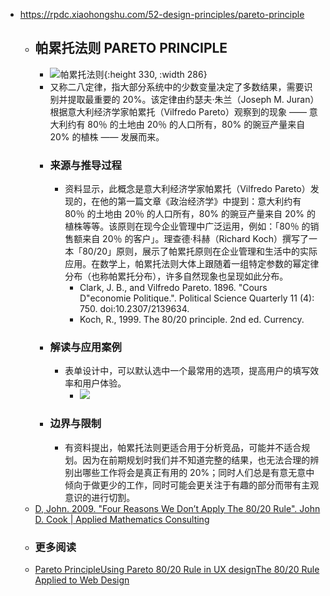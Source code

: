 - https://rpdc.xiaohongshu.com/52-design-principles/pareto-principle
	- ## **帕累托法则 PARETO PRINCIPLE**
		- ![帕累托法则](https://picasso-static.xiaohongshu.com/fe-platform/141e702d23eabd45ff96fdcf7be273eae80d54db.gif){:height 330, :width 286}
		- 又称二八定律，指大部分系统中的少数变量决定了多数结果，需要识别并提取最重要的 20%。该定律由约瑟夫·朱兰（Joseph M. Juran）根据意大利经济学家帕累托（Vilfredo Pareto）观察到的现象 —— 意大利约有 80％ 的土地由 20％ 的人口所有，80% 的豌豆产量来自 20% 的植株 —— 发展而来。
		- ### 来源与推导过程
			- 资料显示，此概念是意大利经济学家帕累托（Vilfredo Pareto）发现的，在他的第一篇文章《政治经济学》中提到：意大利约有 80％ 的土地由 20％ 的人口所有，80% 的豌豆产量来自 20% 的植株等等。该原则在现今企业管理中广泛运用，例如：「80％ 的销售额来自 20％ 的客户」。理查德·科赫（Richard Koch）撰写了一本「80/20」原则，展示了帕累托原则在企业管理和生活中的实际应用。在数学上，帕累托法则大体上跟随着一组特定参数的幂定律分布（也称帕累托分布），许多自然现象也呈现如此分布。
				- Clark, J. B., and Vilfredo Pareto. 1896. "Cours D"economie Politique.". Political Science Quarterly 11 (4): 750. doi:10.2307/2139634.
				- Koch, R., 1999. The 80/20 principle. 2nd ed. Currency.
		- ### 解读与应用案例
			- 表单设计中，可以默认选中一个最常用的选项，提高用户的填写效率和用户体验。
				- ![](https://picasso-static.xiaohongshu.com/fe-platform/2f0eb674f38eafe5498a1bb0a10897fd7a64a2db.png)
		- ### 边界与限制
			- 有资料提出，帕累托法则更适合用于分析竞品，可能并不适合规划。因为在前期规划时我们并不知道完整的结果，也无法合理的辨别出哪些工作将会是真正有用的 20%；同时人们总是有意无意中倾向于做更少的工作，同时可能会更关注于有趣的部分而带有主观意识的进行切割。
	- [D, John. 2009. "Four Reasons We Don’t Apply The 80/20 Rule". John D. Cook | Applied Mathematics Consulting](https://www.johndcook.com/blog/2009/02/03/obstacles-to-applying-pareto-rule/)
	- ### 更多阅读
	- [Pareto Principle](https://lawsofux.com/pareto-principle/)[Using Pareto 80/20 Rule in UX design](https://ux360.design/80-20-rule-design/)[The 80/20 Rule Applied to Web Design](https://www.webdesignerdepot.com/2011/02/the-8020-rule-applied-to-web-design/)